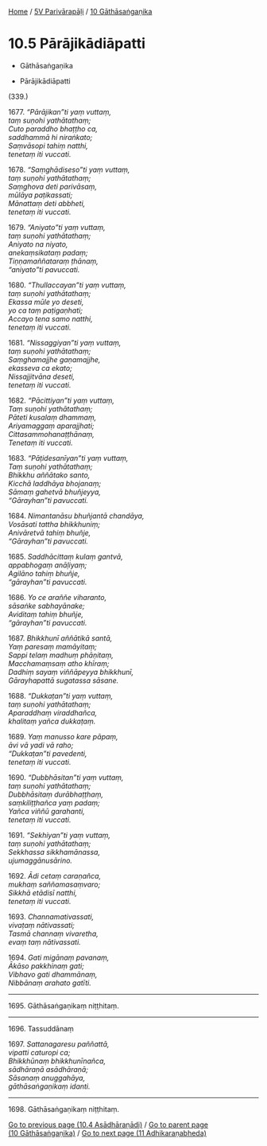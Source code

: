 
[Home](/) / [5V Parivārapāḷi](...md) / [10 Gāthāsaṅgaṇika](../5V/10.md)

# 10.5 Pārājikādiāpatti

* Gāthāsaṅgaṇika

* Pārājikādiāpatti

(339.)

1677\. _“Pārājikan”ti yaṃ vuttaṃ,_  
_taṃ suṇohi yathātathaṃ;_  
_Cuto paraddho bhaṭṭho ca,_  
_saddhammā hi niraṅkato;_  
_Saṃvāsopi tahiṃ natthi,_  
_tenetaṃ iti vuccati._  


1678\. _“Saṃghādiseso”ti yaṃ vuttaṃ,_  
_taṃ suṇohi yathātathaṃ;_  
_Saṃghova deti parivāsaṃ,_  
_mūlāya paṭikassati;_  
_Mānattaṃ deti abbheti,_  
_tenetaṃ iti vuccati._  


1679\. _“Aniyato”ti yaṃ vuttaṃ,_  
_taṃ suṇohi yathātathaṃ;_  
_Aniyato na niyato,_  
_anekaṃsikataṃ padaṃ;_  
_Tiṇṇamaññataraṃ ṭhānaṃ,_  
_“aniyato”ti pavuccati._  


1680\. _“Thullaccayan”ti yaṃ vuttaṃ,_  
_taṃ suṇohi yathātathaṃ;_  
_Ekassa mūle yo deseti,_  
_yo ca taṃ paṭigaṇhati;_  
_Accayo tena samo natthi,_  
_tenetaṃ iti vuccati._  


1681\. _“Nissaggiyan”ti yaṃ vuttaṃ,_  
_taṃ suṇohi yathātathaṃ;_  
_Saṃghamajjhe gaṇamajjhe,_  
_ekasseva ca ekato;_  
_Nissajjitvāna deseti,_  
_tenetaṃ iti vuccati._  


1682\. _“Pācittiyan”ti yaṃ vuttaṃ,_  
_Taṃ suṇohi yathātathaṃ;_  
_Pāteti kusalaṃ dhammaṃ,_  
_Ariyamaggaṃ aparajjhati;_  
_Cittasammohanaṭṭhānaṃ,_  
_Tenetaṃ iti vuccati._  


1683\. _“Pāṭidesanīyan”ti yaṃ vuttaṃ,_  
_Taṃ suṇohi yathātathaṃ;_  
_Bhikkhu aññātako santo,_  
_Kicchā laddhāya bhojanaṃ;_  
_Sāmaṃ gahetvā bhuñjeyya,_  
_“Gārayhan”ti pavuccati._  


1684\. _Nimantanāsu bhuñjantā chandāya,_  
_Vosāsati tattha bhikkhuniṃ;_  
_Anivāretvā tahiṃ bhuñje,_  
_“Gārayhan”ti pavuccati._  


1685\. _Saddhācittaṃ kulaṃ gantvā,_  
_appabhogaṃ anāḷiyaṃ;_  
_Agilāno tahiṃ bhuñje,_  
_“gārayhan”ti pavuccati._  


1686\. _Yo ce araññe viharanto,_  
_sāsaṅke sabhayānake;_  
_Aviditaṃ tahiṃ bhuñje,_  
_“gārayhan”ti pavuccati._  


1687\. _Bhikkhunī aññātikā santā,_  
_Yaṃ paresaṃ mamāyitaṃ;_  
_Sappi telaṃ madhuṃ phāṇitaṃ,_  
_Macchamaṃsaṃ atho khīraṃ;_  
_Dadhiṃ sayaṃ viññāpeyya bhikkhunī,_  
_Gārayhapattā sugatassa sāsane._  


1688\. _“Dukkaṭan”ti yaṃ vuttaṃ,_  
_taṃ suṇohi yathātathaṃ;_  
_Aparaddhaṃ viraddhañca,_  
_khalitaṃ yañca dukkaṭaṃ._  


1689\. _Yaṃ manusso kare pāpaṃ,_  
_āvi vā yadi vā raho;_  
_“Dukkaṭan”ti pavedenti,_  
_tenetaṃ iti vuccati._  


1690\. _“Dubbhāsitan”ti yaṃ vuttaṃ,_  
_taṃ suṇohi yathātathaṃ;_  
_Dubbhāsitaṃ durābhaṭṭhaṃ,_  
_saṃkiliṭṭhañca yaṃ padaṃ;_  
_Yañca viññū garahanti,_  
_tenetaṃ iti vuccati._  


1691\. _“Sekhiyan”ti yaṃ vuttaṃ,_  
_taṃ suṇohi yathātathaṃ;_  
_Sekkhassa sikkhamānassa,_  
_ujumaggānusārino._  


1692\. _Ādi cetaṃ caraṇañca,_  
_mukhaṃ saññamasaṃvaro;_  
_Sikkhā etādisī natthi,_  
_tenetaṃ iti vuccati._  


1693\. _Channamativassati,_  
_vivaṭaṃ nātivassati;_  
_Tasmā channaṃ vivaretha,_  
_evaṃ taṃ nātivassati._  


1694\. _Gati migānaṃ pavanaṃ,_  
_Ākāso pakkhinaṃ gati;_  
_Vibhavo gati dhammānaṃ,_  
_Nibbānaṃ arahato gatīti._  


---

1695\. Gāthāsaṅgaṇikaṃ niṭṭhitaṃ.



---

1696\. Tassuddānaṃ



1697\. _Sattanagaresu paññattā,_  
_vipatti caturopi ca;_  
_Bhikkhūnaṃ bhikkhunīnañca,_  
_sādhāraṇā asādhāraṇā;_  
_Sāsanaṃ anuggahāya,_  
_gāthāsaṅgaṇikaṃ idanti._  


---

1698\. Gāthāsaṅgaṇikaṃ niṭṭhitaṃ.



[Go to previous page (10.4 Asādhāraṇādi)](10.4.md) / [Go to parent page (10 Gāthāsaṅgaṇika)](../5V/10.md) / [Go to next page (11 Adhikaraṇabheda)](../11.md)



